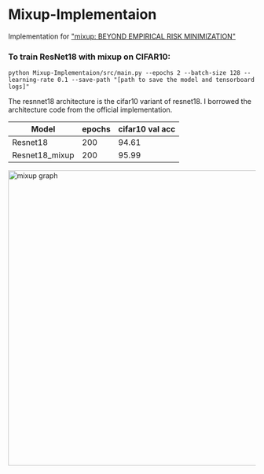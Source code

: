 # Mixup-Implementaion
Implementation for ["mixup: BEYOND EMPIRICAL RISK MINIMIZATION"](https://arxiv.org/abs/1710.09412)

### To train ResNet18 with mixup on CIFAR10:
```!
python Mixup-Implementaion/src/main.py --epochs 2 --batch-size 128 --learning-rate 0.1 --save-path "[path to save the model and tensorboard logs]"      
```

The resnnet18 architecture is the cifar10 variant of resnet18. I borrowed the architecture code from the official implementation.  

| Model            | epochs        | cifar10 val acc|
| -------------    | ------------- |  ------------- |
| Resnet18         |  200          |      94.61     |
| Resnet18_mixup   |  200          |     95.99      |


<img width="600" alt="mixup graph" src="https://user-images.githubusercontent.com/37993690/130130616-c8de87c0-3dd4-418d-8f59-fb70b1d3eabc.png">




